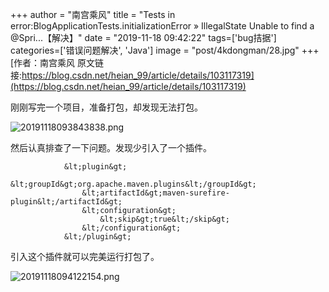 +++
author = "南宫乘风"
title = "Tests in error:BlogApplicationTests.initializationError » IllegalState Unable to find a @Spri...【解决】"
date = "2019-11-18 09:42:22"
tags=['bug拮据']
categories=['错误问题解决', 'Java']
image = "post/4kdongman/28.jpg"
+++
[作者：南宫乘风   原文链接:https://blog.csdn.net/heian_99/article/details/103117319](https://blog.csdn.net/heian_99/article/details/103117319)

刚刚写完一个项目，准备打包，却发现无法打包。

![20191118093843838.png](https://img-blog.csdnimg.cn/20191118093843838.png)

然后认真排查了一下问题。发现少引入了一个插件。

```
			&lt;plugin&gt;
				&lt;groupId&gt;org.apache.maven.plugins&lt;/groupId&gt;
				&lt;artifactId&gt;maven-surefire-plugin&lt;/artifactId&gt;
				&lt;configuration&gt;
					&lt;skip&gt;true&lt;/skip&gt;
				&lt;/configuration&gt;
			&lt;/plugin&gt;

```

引入这个插件就可以完美运行打包了。

![20191118094122154.png](https://img-blog.csdnimg.cn/20191118094122154.png)

 

 

 

 

 
